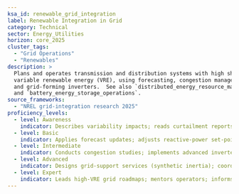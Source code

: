 ```yaml
---
ksa_id: renewable_grid_integration
label: Renewable Integration in Grid
category: Technical
sector: Energy_Utilities
horizon: core_2025
cluster_tags:
  - "Grid Operations"
  - "Renewables"
description: >
  Plans and operates transmission and distribution systems with high shares of
  variable renewable energy (VRE), using forecasting, congestion management,
  and grid-forming inverters.  See also `distributed_energy_resource_management`
  and `battery_energy_storage_operations`.
source_frameworks:
  - "NREL grid-integration research 2025"
proficiency_levels:
  - level: Awareness
    indicator: Describes variability impacts; reads curtailment reports.
  - level: Basic
    indicator: Applies forecast updates; adjusts reactive-power set-points.
  - level: Intermediate
    indicator: Conducts congestion studies; implements advanced inverter functions.
  - level: Advanced
    indicator: Designs grid-support services (synthetic inertia); coordinates storage dispatch.
  - level: Expert
    indicator: Leads high-VRE grid roadmaps; mentors operators; informs policy on grid-integration codes.
---
```


